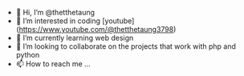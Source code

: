 - 👋 Hi, I’m @thetthetaung
- 👀 I’m interested in coding [youtube] (https://www.youtube.com/@thetthetaung3798)
- 🌱 I’m currently learning web design
- 💞️ I’m looking to collaborate on the projects that work with php and python
- 📫 How to reach me ...

<!---
thetthetaung/thetthetaung is a ✨ special ✨ repository because its `README.md` (this file) appears on your GitHub profile.
You can click the Preview link to take a look at your changes.
--->
